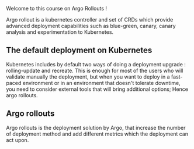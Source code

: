Welcome to this course on Argo Rollouts !

Argo rollout is a kubernetes controller and set of CRDs which provide advanced deployment capabilities such as blue-green, canary, canary analysis and experimentation to Kubernetes.

## The default deployment on Kubernetes

Kubernetes includes by default two ways of doing a deployment upgrade : rolling-update and recreate. This is enough for most of the users who will validate manually the deployment, but when you want to deploy in a fast-paced environment or in an environment that doesn't tolerate downtime, you need to consider external tools that will bring additional options; Hence argo rollouts.

## Argo rollouts

Argo rollouts is the deployment solution by Argo, that increase the number of deployment method and add different metrics which the deployment can act upon.

